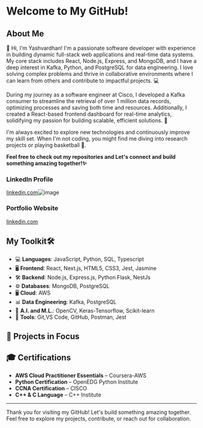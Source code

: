 # Welcome to My GitHub!

## About Me
👋 Hi, I'm Yashvardhan! I'm a passionate software developer with experience in building dynamic full-stack web applications and real-time data systems. My core stack includes React, Node.js, Express, and MongoDB, and I have a deep interest in Kafka, Python, and PostgreSQL for data engineering. I love solving complex problems and thrive in collaborative environments where I can learn from others and contribute to impactful projects. 💻

During my journey as a software engineer at Cisco, I developed a Kafka consumer to streamline the retrieval of over 1 million data records, optimizing processes and saving both time and resources. Additionally, I created a React-based frontend dashboard for real-time analytics, solidifying my passion for building scalable, efficient solutions. 🚀

I'm always excited to explore new technologies and continuously improve my skill set. When I'm not coding, you might find me diving into research projects or playing basketball 🏀. 

**Feel free to check out my repositories and Let's connect and build something amazing together!✨**
### LinkedIn Profile
[linkedin.com](https://www.linkedin.com/in/yashvardhancn/)![image](https://github.com/user-attachments/assets/589c7e3d-d348-4259-8ed6-d78279805cca)


### Portfolio Website
[linkedin.com](https://yashvardhan-portfolio.vercel.app/)

##  My Toolkit🛠 

- 💻 **Languages**: JavaScript, Python, SQL, Typescript
- 🖥️ **Frontend**: React, Next.js, HTML5, CSS3, Jest, Jasmine
- 🛠️ **Backend**: Node.js, Express.js, Python Flask, NestJs
- ⚙️ **Databases**: MongoDB, PostgreSQL
- 🖥️ **Cloud**: AWS
- 📊 **Data Engineering**: Kafka, PostgreSQL
- 🧠 **A.I. and M.L.**: OpenCV, Keras-Tensorflow, Scikit-learn
- 🧰 **Tools**: Git,VS Code, GitHub, Postman, Jest


## 🌟 Projects in Focus
### 

## 🎓 Certifications
- **AWS Cloud Practitioner Essentials** – Coursera-AWS
- **Python Certification** – OpenEDG Python Institute
- **CCNA Certification** – CISCO
- **C++ & C Language** – C++ Institute

---

Thank you for visiting my GitHub! Let's build something amazing together. Feel free to explore my projects, contribute, or reach out for collaboration.

